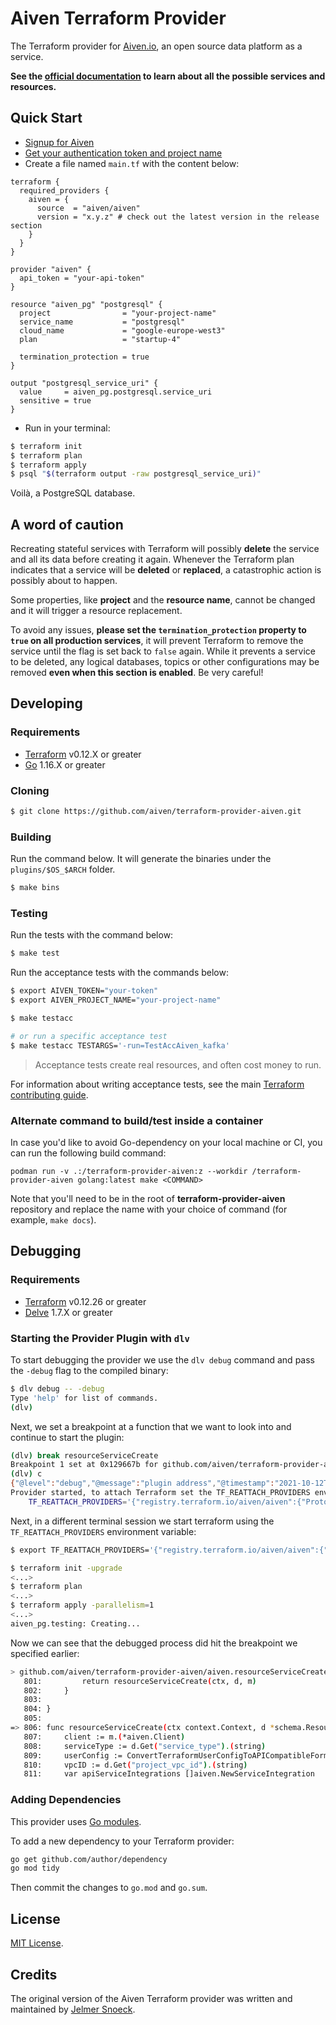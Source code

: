 # Aiven Terraform Provider
The Terraform provider for [Aiven.io](https://aiven.io/), an open source data platform as a service. 

**See the [official documentation](https://registry.terraform.io/providers/aiven/aiven/latest/docs) to learn about all the possible services and resources.**

## Quick Start
- [Signup for Aiven](https://console.aiven.io/signup?utm_source=github&utm_medium=organic&utm_campaign=terraform&utm_content=signup)
- [Get your authentication token and project name](https://help.aiven.io/en/articles/2059201-authentication-tokens)
- Create a file named `main.tf` with the content below:
```hcl
terraform {
  required_providers {
    aiven = {
      source  = "aiven/aiven"
      version = "x.y.z" # check out the latest version in the release section
    }
  }
}

provider "aiven" {
  api_token = "your-api-token"
}

resource "aiven_pg" "postgresql" {
  project                = "your-project-name"
  service_name           = "postgresql"
  cloud_name             = "google-europe-west3"
  plan                   = "startup-4"

  termination_protection = true
}

output "postgresql_service_uri" {
  value     = aiven_pg.postgresql.service_uri
  sensitive = true
}
```

- Run in your terminal:
```bash
$ terraform init
$ terraform plan
$ terraform apply
$ psql "$(terraform output -raw postgresql_service_uri)"
```

Voilà, a PostgreSQL database.

## A word of caution
Recreating stateful services with Terraform will possibly **delete** the service and all its data before creating it again. Whenever the Terraform plan indicates that a service will be **deleted** or **replaced**, a catastrophic action is possibly about to happen.

Some properties, like **project** and the **resource name**, cannot be changed and it will trigger a resource replacement.

To avoid any issues, **please set the `termination_protection` property to `true` on all production services**, it will prevent Terraform to remove the service until the flag is set back to `false` again. While it prevents a service to be deleted, any logical databases, topics or other configurations may be removed **even when this section is enabled**. Be very careful! 

## Developing
### Requirements
- [Terraform](https://www.terraform.io/downloads.html) v0.12.X or greater
- [Go](https://golang.org/doc/install) 1.16.X or greater
### Cloning
```bash
$ git clone https://github.com/aiven/terraform-provider-aiven.git
```
### Building
Run the command below. It will generate the binaries under the `plugins/$OS_$ARCH` folder.
```bash
$ make bins
```

### Testing
Run the tests with the command below:
```bash
$ make test
```

Run the acceptance tests with the commands below:
```bash
$ export AIVEN_TOKEN="your-token"
$ export AIVEN_PROJECT_NAME="your-project-name"

$ make testacc

# or run a specific acceptance test
$ make testacc TESTARGS='-run=TestAccAiven_kafka'
```

> Acceptance tests create real resources, and often cost money to run.

For information about writing acceptance tests, see the main [Terraform contributing guide](https://www.terraform.io/docs/extend/testing/acceptance-tests/index.html).

### Alternate command to build/test inside a container

In case you'd like to avoid Go-dependency on your local machine or CI, you can run the following build command:

```
podman run -v .:/terraform-provider-aiven:z --workdir /terraform-provider-aiven golang:latest make <COMMAND>
```

Note that you'll need to be in the root of **terraform-provider-aiven** repository and replace the <COMMAND> name with your choice of command (for example, ``make docs``).

## Debugging
### Requirements
- [Terraform](https://www.terraform.io/downloads.html) v0.12.26 or greater
- [Delve](https://github.com/go-delve/delve/tree/master/Documentation/installation) 1.7.X or greater

### Starting the Provider Plugin with `dlv`

To start debugging the provider we use the `dlv debug` command and pass the `-debug` flag to the compiled binary:

```bash
$ dlv debug -- -debug
Type 'help' for list of commands.
(dlv)
```

Next, we set a breakpoint at a function that we want to look into and continue to start the plugin:

```bash
(dlv) break resourceServiceCreate
Breakpoint 1 set at 0x129667b for github.com/aiven/terraform-provider-aiven/aiven.resourceServiceCreate() ./aiven/resource_service.go:806
(dlv) c
{"@level":"debug","@message":"plugin address","@timestamp":"2021-10-12T16:36:45.528158+02:00","address":"/tmp/plugin252726151","network":"unix"}
Provider started, to attach Terraform set the TF_REATTACH_PROVIDERS env var:
    TF_REATTACH_PROVIDERS='{"registry.terraform.io/aiven/aiven":{"Protocol":"grpc","ProtocolVersion":5,"Pid":3153652,"Test":true,"Addr":{"Network":"unix","String":"/tmp/plugin252726151"}}}'
```

Next, in a different terminal session we start terraform using the `TF_REATTACH_PROVIDERS` environment variable:

```bash
$ export TF_REATTACH_PROVIDERS='{"registry.terraform.io/aiven/aiven":{"Protocol":"grpc","ProtocolVersion":5,"Pid":3153652,"Test":true,"Addr":{"Network":"unix","String":"/tmp/plugin252726151"}}}'

$ terraform init -upgrade
<...>
$ terraform plan
<...>
$ terraform apply -parallelism=1
<...>
aiven_pg.testing: Creating...
```

Now we can see that the debugged process did hit the breakpoint we specified earlier:

```bash
> github.com/aiven/terraform-provider-aiven/aiven.resourceServiceCreate() ./aiven/resource_service.go:806 (hits goroutine(326):1 total:1) (PC: 0x129667b)
   801:			return resourceServiceCreate(ctx, d, m)
   802:		}
   803:	
   804:	}
   805:	
=> 806:	func resourceServiceCreate(ctx context.Context, d *schema.ResourceData, m interface{}) diag.Diagnostics {
   807:		client := m.(*aiven.Client)
   808:		serviceType := d.Get("service_type").(string)
   809:		userConfig := ConvertTerraformUserConfigToAPICompatibleFormat("service", serviceType, true, d)
   810:		vpcID := d.Get("project_vpc_id").(string)
   811:		var apiServiceIntegrations []aiven.NewServiceIntegration
```


### Adding Dependencies
This provider uses [Go modules](https://blog.golang.org/using-go-modules).

To add a new dependency to your Terraform provider:

```bash
go get github.com/author/dependency
go mod tidy
```

Then commit the changes to `go.mod` and `go.sum`.

## License
[MIT License](LICENSE).

## Credits

The original version of the Aiven Terraform provider was written and maintained by [Jelmer Snoeck](https://github.com/jelmersnoeck).
